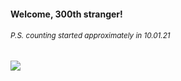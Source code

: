 #### Welcome, 300th stranger!

###### <sup>P.S. counting started approximately in 10.01.21</sup>

<img src="https://kraftwerk28.pp.ua/vcnt.png"></img>
